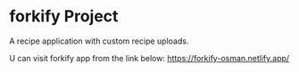 # forkify Project

A recipe application with custom recipe uploads.

U can visit forkify app from the link below:
  https://forkify-osman.netlify.app/

